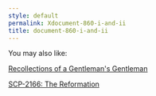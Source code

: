 ```yaml
---
style: default
permalink: Xdocument-860-i-and-ii
title: document-860-i-and-ii
---
```

You may also like:

[Recollections of a Gentleman's Gentleman](http://scp-wiki.net/recollections-of-a-gentleman-s-gentleman)

[SCP-2166: The Reformation](http://scp-wiki.net/scp-2166)
